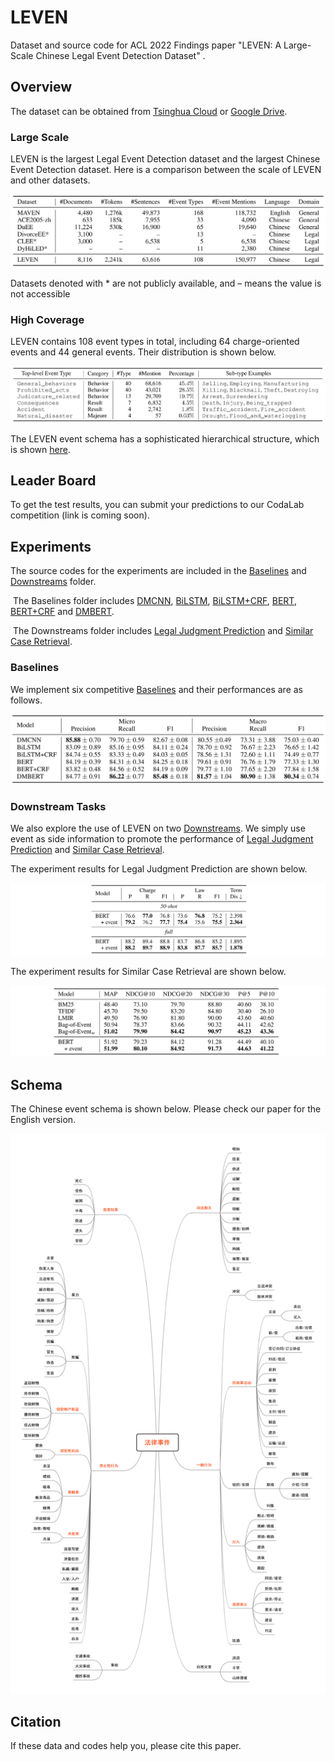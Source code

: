 # LEVEN
Dataset and source code for ACL 2022 Findings paper "LEVEN: A Large-Scale Chinese Legal Event Detection Dataset" .

## Overview

The dataset can be obtained from [Tsinghua Cloud](https://cloud.tsinghua.edu.cn/d/6e911ff1286d47db8016/) or [Google Drive](https://drive.google.com/drive/folders/1VGD0h365kegTqGEyLr24SJtJUUoZIt20?usp=sharing). 

### Large Scale

LEVEN is the largest Legal Event Detection dataset and the largest Chinese Event Detection dataset. Here is a comparison between the scale of LEVEN and other datasets. 

![tab1](./pic/tab1.jpg)

Datasets denoted with * are not publicly available, and – means the value is not accessible

### High Coverage

LEVEN contains 108 event types in total, including 64 charge-oriented events and 44 general events. Their distribution is shown below.

![tab2](./pic/tab2.jpg)

The LEVEN event schema has a sophisticated hierarchical structure, which is shown [here](#Schema).  

## Leader Board

To get the test results, you can submit your predictions to our CodaLab competition (link is coming soon). 

## Experiments

The source codes for the experiments are included in the [Baselines](./Baselines) and [Downstreams](./Downstreams) folder.

​	The Baselines folder includes [DMCNN](./Baselines/DMCNN), [BiLSTM](./Baselines/BiLSTM), [BiLSTM+CRF](./Baselines/BiLSTM+CRF), [BERT](./Baselines/BERT), [BERT+CRF](./Baselines/BERT+CRF) and [DMBERT](./Baselines/DMBERT).

​	The Downstreams folder includes [Legal Judgment Prediction](./Downstreams/LJP) and [Similar Case Retrieval](./Downstreams/SCR).

### Baselines

We implement six competitive [Baselines](./Baselines) and their performances are as follows.

![tab3](./pic/tab3.jpg)

### Downstream Tasks

We also explore the use of LEVEN on two [Downstreams](./Downstreams). We simply use event as side information to promote the performance of [Legal Judgment Prediction](./Downstreams/LJP) and [Similar Case Retrieval](./Downstreams/SCR). 

The experiment results for Legal Judgment Prediction are shown below.

![tab4](./pic/tab4.jpg)

The experiment results for Similar Case Retrieval are shown below.

![tab5](./pic/tab5.jpg)

## Schema

The Chinese event schema is shown below. Please check our paper for the English version.

![schema](./pic/schema-zh.png)

## Citation

If these data and codes help you, please cite this paper.